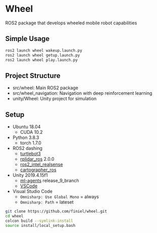 # Wheel
ROS2 package that develops wheeled mobile robot capabilities


## Simple Usage
``` bash
ros2 launch wheel wakeup.launch.py
ros2 launch wheel getup.launch.py
ros2 launch wheel play.launch.py
```


## Project Structure
- src/wheel: Main ROS2 package
- src/wheel_navigation: Navigation with deep reinforcement learning
- unity/Wheel: Unity project for simulation


## Setup
- Ubuntu 18.04
    - CUDA 10.2
- Python 3.8.3
    - torch 1.7.0
- ROS2 dashing
    - [turtlebot3](https://emanual.robotis.com/docs/en/platform/turtlebot3/ros2_setup/)
    - [rplidar_ros](https://github.com/allenh1/rplidar_ros.git) 2.0.0
    - [ros2_intel_realsense](https://github.com/intel/ros2_intel_realsense)
    - [cartographer_ros](https://google-cartographer-ros.readthedocs.io/en/latest/compilation.html#building-installation)
- Unity 2019.4.15f1
    - [ml-agents](https://github.com/Unity-Technologies/ml-agents.git) release_9_branch
    - [VSCode](https://assetstore.unity.com/packages/tools/utilities/vscode-45320?locale=ko-KR)
- Visual Studio Code
    - `Omnisharp: Use Global Mono` = always
    - `Omnisharp: Path` = lateset

``` bash
git clone https://github.com/finiel/wheel.git
cd wheel
colcon build --symlink-install
source install/local_setup.bash
```
